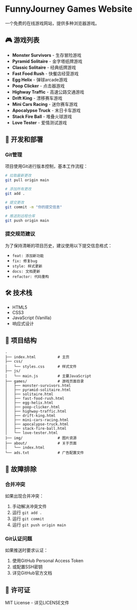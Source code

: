 # FunnyJourney Games Website

一个免费的在线游戏网站，提供多种浏览器游戏。

## 🎮 游戏列表

- **Monster Survivors** - 生存冒险游戏
- **Pyramid Solitaire** - 金字塔纸牌游戏
- **Classic Solitaire** - 经典纸牌游戏
- **Fast Food Rush** - 快餐店经营游戏
- **Egg Helix** - 弹球arcade游戏
- **Poop Clicker** - 点击器游戏
- **Highway Traffic** - 高速公路交通游戏
- **Drift King** - 漂移赛车游戏
- **Mini Cars Racing** - 迷你赛车游戏
- **Apocalypse Truck** - 末日卡车游戏
- **Stack Fire Ball** - 堆叠火球游戏
- **Love Tester** - 爱情测试游戏

## 🚀 开发和部署

### Git管理

项目使用Git进行版本控制，基本工作流程：

```bash
# 拉取最新更改
git pull origin main

# 添加所有更改
git add .

# 提交更改
git commit -m "你的提交信息"

# 推送到远程仓库
git push origin main
```

### 提交规范建议

为了保持清晰的项目历史，建议使用以下提交信息格式：

- `feat: 添加新功能`
- `fix: 修复bug`
- `style: 样式更新`
- `docs: 文档更新`
- `refactor: 代码重构`

## 🛠️ 技术栈

- HTML5
- CSS3
- JavaScript (Vanilla)
- 响应式设计

## 📁 项目结构

```
.
├── index.html          # 主页
├── css/
│   └── styles.css      # 样式文件
├── js/
│   └── main.js         # 主要JavaScript
├── games/              # 游戏页面目录
│   ├── monster-survivors.html
│   ├── pyramid-solitaire.html
│   ├── solitaire.html
│   ├── fast-food-rush.html
│   ├── egg-helix.html
│   ├── poop-clicker.html
│   ├── highway-traffic.html
│   ├── drift-king.html
│   ├── mini-cars-racing.html
│   ├── apocalypse-truck.html
│   ├── stack-fire-ball.html
│   └── love-tester.html
├── img/                # 图片资源
├── about/              # 关于页面
│   └── index.html
└── ads.txt             # 广告配置文件
```

## 🔧 故障排除

### 合并冲突
如果出现合并冲突：
1. 手动解决冲突文件
2. 运行 `git add .`
3. 运行 `git commit`
4. 运行 `git push origin main`

### Git认证问题
如果推送时要求认证：
1. 使用GitHub Personal Access Token
2. 或配置SSH密钥
3. 详见GitHub官方文档

## 📄 许可证

MIT License - 详见LICENSE文件 